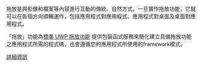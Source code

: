 ﻿拖放是與影像和檔案等內容進行互動的傳統、自然方式。一旦實作拖放功能，它就可以在各個方向順暢運作，包括應用程式對應用程式、應用程式對桌面及桌面對應用程式。

「拖放」功能為[標準 UWP 拖放功能](https://docs.microsoft.com/zh-tw/windows/uwp/app-to-app/drag-and-drop) 提供包裝函式服務來簡化建立具備拖放功能之應用程式所需的程式碼，也會遵循您的應用程式所使用的framework模式。

[詳細資訊](https://github.com/Microsoft/WindowsTemplateStudio/blob/dev/docs/features/drag-and-drop.md)
